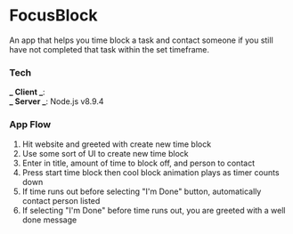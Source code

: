 # FocusBlock

An app that helps you time block a task and contact someone if you still have not completed that task within the set timeframe.

### Tech

**_ Client _**:<br>
**_ Server _**: Node.js v8.9.4<br>

### App Flow

1.  Hit website and greeted with create new time block
2.  Use some sort of UI to create new time block
3.  Enter in title, amount of time to block off, and person to contact
4.  Press start time block then cool block animation plays as timer counts down
5.  If time runs out before selecting "I'm Done" button, automatically contact person listed
6.  If selecting "I'm Done" before time runs out, you are greeted with a well done message

